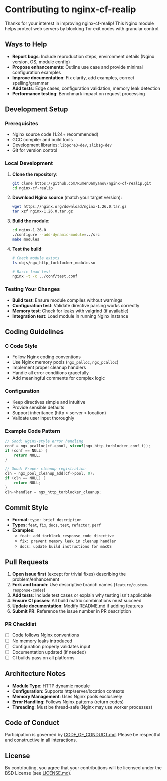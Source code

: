 # Contributing to nginx-cf-realip

Thanks for your interest in improving nginx-cf-realip! This Nginx module helps protect web servers by blocking Tor exit nodes with granular control.

## Ways to Help

- **Report bugs**: Include reproduction steps, environment details (Nginx version, OS, module config)
- **Propose enhancements**: Outline use case and provide minimal configuration examples
- **Improve documentation**: Fix clarity, add examples, correct spelling/grammar
- **Add tests**: Edge cases, configuration validation, memory leak detection
- **Performance testing**: Benchmark impact on request processing

## Development Setup

### Prerequisites

- Nginx source code (1.24+ recommended)
- GCC compiler and build tools
- Development libraries: `libpcre3-dev`, `zlib1g-dev`
- Git for version control

### Local Development

1. **Clone the repository**:
   ```bash
   git clone https://github.com/RumenDamyanov/nginx-cf-realip.git
   cd nginx-cf-realip
   ```

2. **Download Nginx source** (match your target version):
   ```bash
   wget https://nginx.org/download/nginx-1.26.0.tar.gz
   tar xzf nginx-1.26.0.tar.gz
   ```

3. **Build the module**:
   ```bash
   cd nginx-1.26.0
   ./configure --add-dynamic-module=../src
   make modules
   ```

4. **Test the build**:
   ```bash
   # Check module exists
   ls objs/ngx_http_torblocker_module.so

   # Basic load test
   nginx -t -c ../conf/test.conf
   ```

### Testing Your Changes

- **Build test**: Ensure module compiles without warnings
- **Configuration test**: Validate directive parsing works correctly
- **Memory test**: Check for leaks with valgrind (if available)
- **Integration test**: Load module in running Nginx instance

## Coding Guidelines

### C Code Style
- Follow Nginx coding conventions
- Use Nginx memory pools (`ngx_palloc`, `ngx_pcalloc`)
- Implement proper cleanup handlers
- Handle all error conditions gracefully
- Add meaningful comments for complex logic

### Configuration
- Keep directives simple and intuitive
- Provide sensible defaults
- Support inheritance (http > server > location)
- Validate user input thoroughly

### Example Code Pattern
```c
// Good: Nginx-style error handling
conf = ngx_pcalloc(cf->pool, sizeof(ngx_http_torblocker_conf_t));
if (conf == NULL) {
    return NULL;
}

// Good: Proper cleanup registration
cln = ngx_pool_cleanup_add(cf->pool, 0);
if (cln == NULL) {
    return NULL;
}
cln->handler = ngx_http_torblocker_cleanup;
```

## Commit Style

- **Format**: `type: brief description`
- **Types**: `feat`, `fix`, `docs`, `test`, `refactor`, `perf`
- **Examples**:
  - `feat: add torblock_response_code directive`
  - `fix: prevent memory leak in cleanup handler`
  - `docs: update build instructions for macOS`

## Pull Requests

1. **Open issue first** (except for trivial fixes) describing the problem/enhancement
2. **Fork and branch**: Use descriptive branch names (`feature/custom-response-codes`)
3. **Add tests**: Include test cases or explain why testing isn't applicable
4. **Ensure CI passes**: All build matrix combinations must succeed
5. **Update documentation**: Modify README.md if adding features
6. **Submit PR**: Reference the issue number in PR description

### PR Checklist
- [ ] Code follows Nginx conventions
- [ ] No memory leaks introduced
- [ ] Configuration properly validates input
- [ ] Documentation updated (if needed)
- [ ] CI builds pass on all platforms

## Architecture Notes

- **Module Type**: HTTP dynamic module
- **Configuration**: Supports http/server/location contexts
- **Memory Management**: Uses Nginx pools exclusively
- **Error Handling**: Follows Nginx patterns (return codes)
- **Threading**: Must be thread-safe (Nginx may use worker processes)

## Code of Conduct

Participation is governed by [CODE_OF_CONDUCT.md](CODE_OF_CONDUCT.md). Please be respectful and constructive in all interactions.

## License

By contributing, you agree that your contributions will be licensed under the BSD License (see [LICENSE.md](LICENSE.md)).
